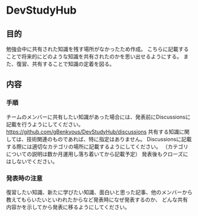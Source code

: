 # DevStudyHub
## 目的
勉強会中に共有された知識を残す場所がなかったため作成。
こちらに記載することで将来的にどのような知識を共有されたのかを思い出せるようにする。
また、復習、共有することで知識の定着を図る。

## 内容
### 手順
チームのメンバーに共有したい知識があった場合には、発表前にDiscussionsに記載を行うようにしてください。
https://github.com/gBenkyous/DevStudyHub/discussions
共有する知識に関しては、技術関連のものであれば、特に指定はありません。
Discussionsに記載する際には適切なカテゴリの場所に記載するようにしてください。
（カテゴリについての説明は数か月運用し落ち着いてから記載予定）
発表後もクローズにはしないでください。

### 発表時の注意
復習したい知識、新たに学びたい知識、面白いと思った記事、他のメンバーから教えてもらいたいといわれたからなど発表時になぜ発表するのか、
どんな共有内容かを示してから発表に移るようにしてください。
